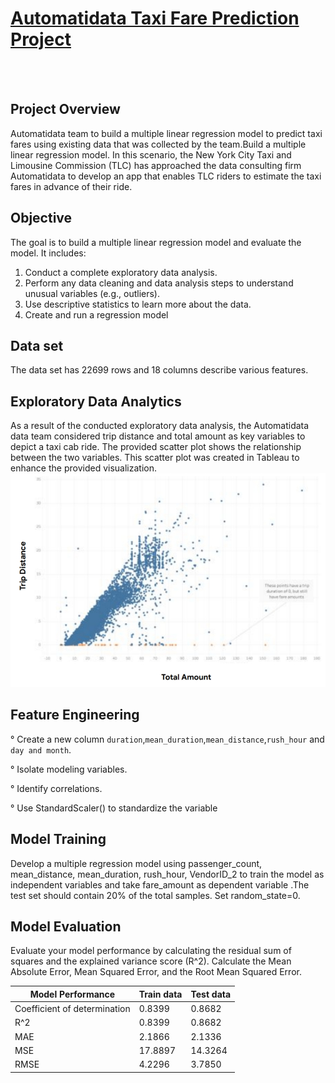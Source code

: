 # <ins>Automatidata Taxi Fare Prediction Project</ins>
<br></br>
## Project Overview 
Automatidata team to build a multiple linear regression model to predict taxi
fares using existing data that was collected by the team.Build a multiple linear regression model. In this scenario, the New York City Taxi and Limousine Commission (TLC) has approached the data consulting firm Automatidata to develop an app that enables TLC riders to estimate the taxi fares in advance of their ride.
## Objective 
The goal is to build a multiple linear regression model and evaluate the model. It includes:

1. Conduct a complete exploratory data analysis.
2. Perform any data cleaning and data analysis steps to understand unusual variables (e.g., outliers).
3. Use descriptive statistics to learn more about the data.
4. Create and run a regression model

 ## Data set 
 The data set has 22699 rows and 18 columns describe various features. 
 
 ## Exploratory Data Analytics 
As a result of the conducted exploratory data analysis, the Automatidata data team considered trip distance and total amount as key variables to depict a taxi cab ride. The provided scatter plot shows the relationship between the two variables. This scatter plot was created in Tableau to enhance the provided visualization.
![alt text](https://github.com/mayanktiwari-cpu/Data_science_project/blob/7ee4e9e07c1310122bdeb020849a530454b8374d/Automatidata%20Taxi%20Fare%20Prediction%20Project/Screenshot_2025-08-24-20-02-00-22_e2d5b3f32b79de1d45acd1fad96fbb0f.jpg)

## Feature Engineering 
° Create a new column `duration`,`mean_duration`,`mean_distance`,`rush_hour` and `day and month`.

° Isolate modeling variables.

° Identify correlations.

° Use StandardScaler() to standardize the variable 
## Model Training 

Develop a multiple regression model using  passenger_count, mean_distance, mean_duration, rush_hour, VendorID_2 to train the model as independent variables and take fare_amount as dependent variable .The test set should contain 20% of the total samples. Set random_state=0.
## Model Evaluation 

Evaluate your model performance by calculating the residual sum of squares and the explained variance score (R^2). Calculate the Mean Absolute Error, Mean Squared Error, and the Root Mean Squared Error.

|Model Performance |Train data |Test data |
|-----|-----|----|
|Coefficient of determination|0.8399|0.8682|
|R^2|0.8399|0.8682|
|MAE|2.1866|2.1336|
|MSE|17.8897|14.3264|
|RMSE|4.2296|3.7850|
